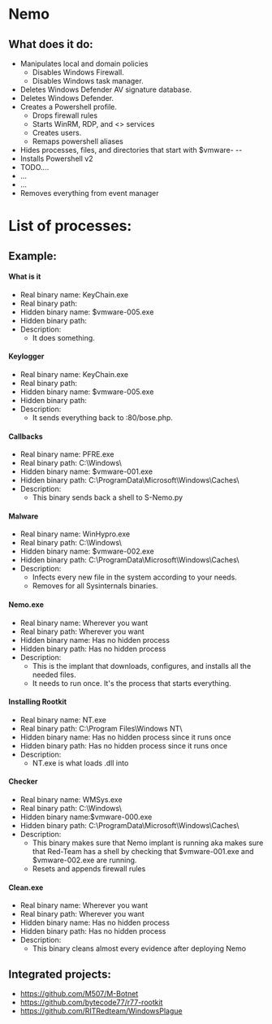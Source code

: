 # Nemo

## What does it do:
- Manipulates local and domain policies
  - Disables Windows Firewall.
  - Disables Windows task manager.
- Deletes Windows Defender AV signature database.
- Deletes Windows Defender.
- Creates a Powershell profile.
  - Drops firewall rules
  - Starts WinRM, RDP, and <> services
  - Creates users.
  - Remaps powershell aliases
- Hides processes, files, and directories that start with $vmware-<whatever>
-- 
- Installs Powershell v2
- TODO.... <continue>
- ...
- ...
- Removes everything from event manager




# List of processes:
## Example:
#### What is it
- Real binary name: KeyChain.exe
- Real binary path: <path>
- Hidden binary name: $vmware-005.exe
- Hidden binary path: <path>
- Description:
  - It does something.

#### Keylogger 
- Real binary name: KeyChain.exe
- Real binary path: <path>
- Hidden binary name: $vmware-005.exe
- Hidden binary path: <path>
- Description:
  - It sends everything back to <IP>:80/bose.php.

#### Callbacks
- Real binary name: PFRE.exe
- Real binary path: C:\Windows\
- Hidden binary name: $vmware-001.exe
- Hidden binary path: C:\ProgramData\Microsoft\Windows\Caches\
- Description:
  - This binary sends back a shell to S-Nemo.py

#### Malware 
- Real binary name: WinHypro.exe
- Real binary path: C:\Windows\
- Hidden binary name: $vmware-002.exe
- Hidden binary path: C:\ProgramData\Microsoft\Windows\Caches\
- Description:
  - Infects every new file in the system according to your needs.
  - Removes for all Sysinternals binaries.

#### Nemo.exe
- Real binary name: Wherever you want
- Real binary path: Wherever you want
- Hidden binary name: Has no hidden process 
- Hidden binary path: Has no hidden process
- Description:
  - This is the implant that downloads, configures, and installs all the needed files.
  - It needs to run once. It's the process that starts everything.

#### Installing Rootkit
- Real binary name: NT.exe
- Real binary path: C:\Program Files\Windows NT\
- Hidden binary name: Has no hidden process since it runs once
- Hidden binary path: Has no hidden process since it runs once
- Description:
  - NT.exe is what loads <name>.dll into <Key>

#### Checker
- Real binary name: WMSys.exe
- Real binary path: C:\Windows\
- Hidden binary name:$vmware-000.exe
- Hidden binary path: C:\ProgramData\Microsoft\Windows\Caches\
- Description:
  - This binary makes sure that Nemo implant is running aka makes sure that Red-Team has a shell by checking that $vmware-001.exe and $vmware-002.exe are running. 
  - Resets and appends firewall rules
  
#### Clean.exe
- Real binary name: Wherever you want
- Real binary path: Wherever you want
- Hidden binary name: Has no hidden process 
- Hidden binary path: Has no hidden process
- Description:
  - This binary cleans almost every evidence after deploying Nemo


## Integrated projects:
- https://github.com/M507/M-Botnet
- https://github.com/bytecode77/r77-rootkit
- https://github.com/RITRedteam/WindowsPlague
